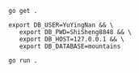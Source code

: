 `go get .`

```
export DB_USER=YuYingNan && \
   export DB_PWD=ShiSheng8848 && \
   export DB_HOST=127.0.0.1 && \
   export DB_DATABASE=mountains
```

`go run .`
